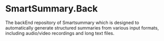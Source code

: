 # SmartSummary.Back
The backEnd repository of Smartsummary which is designed to automatically generate structured summaries from various input formats, including audio/video recordings and long text files.
